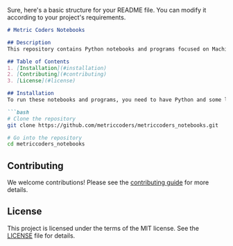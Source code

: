 Sure, here's a basic structure for your README file. You can modify it according to your project's requirements.

```markdown
# Metric Coders Notebooks

## Description
This repository contains Python notebooks and programs focused on Machine Learning. It is designed to provide hands-on experience and demonstrate the practical applications of various Machine Learning algorithms.

## Table of Contents
1. [Installation](#installation)
2. [Contributing](#contributing)
3. [License](#license)

## Installation
To run these notebooks and programs, you need to have Python and some libraries installed on your machine. Here's how you can do it:

```bash
# Clone the repository
git clone https://github.com/metriccoders/metriccoders_notebooks.git

# Go into the repository
cd metriccoders_notebooks
```


## Contributing
We welcome contributions! Please see the [contributing guide](CONTRIBUTING.md) for more details.

## License
This project is licensed under the terms of the MIT license. See the [LICENSE](LICENSE) file for details.
